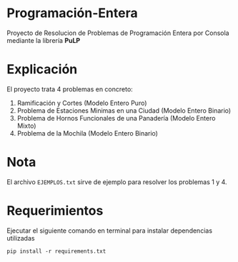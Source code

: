 # Programación-Entera
Proyecto de Resolucion de Problemas de Programación Entera por Consola mediante
la librería <b>PuLP</b>

# Explicación
El proyecto trata 4 problemas en concreto:
1. Ramificación y Cortes (Modelo Entero Puro)
2. Problema de Estaciones Minimas en una Ciudad (Modelo Entero Binario)
3. Problema de Hornos Funcionales de una Panadería (Modelo Entero Mixto)
4. Problema de la Mochila (Modelo Entero Binario)

# Nota
El archivo ```EJEMPLOS.txt``` sirve de ejemplo para resolver los problemas 1 y 4.

# Requerimientos
Ejecutar el siguiente comando en terminal para instalar dependencias utilizadas
```
pip install -r requirements.txt
```
